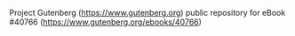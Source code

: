 Project Gutenberg (https://www.gutenberg.org) public repository for eBook #40766 (https://www.gutenberg.org/ebooks/40766)
